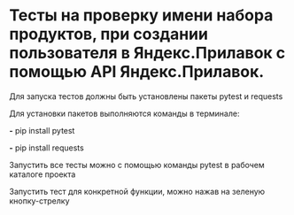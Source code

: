 ﻿# Тесты на проверку имени набора продуктов, при создании пользователя в Яндекс.Прилавок с помощью API Яндекс.Прилавок.
Для запуска тестов должны быть установлены пакеты pytest и requests

Для установки пакетов выполняются команды в терминале:

**-** pip install pytest

**-** pip install requests

Запустить все тесты можно с помощью команды pytest в рабочем каталоге проекта

Запустить тест для конкретной функции, можно нажав на зеленую кнопку-стрелку